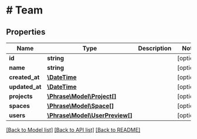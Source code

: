 # # Team

## Properties

Name | Type | Description | Notes
------------ | ------------- | ------------- | -------------
**id** | **string** |  | [optional] 
**name** | **string** |  | [optional] 
**created_at** | [**\DateTime**](\DateTime.md) |  | [optional] 
**updated_at** | [**\DateTime**](\DateTime.md) |  | [optional] 
**projects** | [**\Phrase\Model\Project[]**](Project.md) |  | [optional] 
**spaces** | [**\Phrase\Model\Space[]**](Space.md) |  | [optional] 
**users** | [**\Phrase\Model\UserPreview[]**](UserPreview.md) |  | [optional] 

[[Back to Model list]](../../README.md#documentation-for-models) [[Back to API list]](../../README.md#documentation-for-api-endpoints) [[Back to README]](../../README.md)


